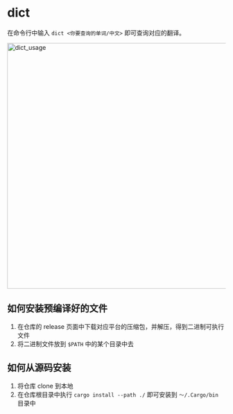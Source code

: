 # dict

在命令行中输入 `dict <你要查询的单词/中文>` 即可查询对应的翻译。

<img width="568" alt="dict_usage" src="https://user-images.githubusercontent.com/12581247/194769969-52cefcab-fa3e-43ff-8a70-f56aa5d067c1.png">

##  如何安装预编译好的文件

1. 在仓库的 release 页面中下载对应平台的压缩包，并解压，得到二进制可执行文件
2. 将二进制文件放到 `$PATH` 中的某个目录中去


## 如何从源码安装

1. 将仓库 clone 到本地
2. 在仓库根目录中执行 `cargo install --path ./` 即可安装到 `～/.Cargo/bin` 目录中
